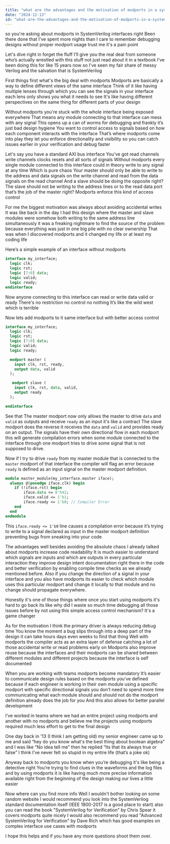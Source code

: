 ```yaml
---
title: "what are the advantages and the motivation of modports in a systemverilog interf?"
date: "2024-12-13"
id: "what-are-the-advantages-and-the-motivation-of-modports-in-a-systemverilog-interf"
---
```


so you're asking about modports in SystemVerilog interfaces right Been there done that I've spent more nights than I care to remember debugging designs without proper modport usage trust me it's a pain point

Let's dive right in forget the fluff I’ll give you the real deal from someone who’s actually wrestled with this stuff not just read about it in a textbook I’ve been doing this for like 15 years now so I’ve seen my fair share of messy Verilog and the salvation that is SystemVerilog

First things first what's the big deal with modports Modports are basically a way to define different views of the same interface Think of it like having multiple lenses through which you can see the signals in your interface each lens only shows you what it needs to see It's like having different perspectives on the same thing for different parts of your design

Without modports you're stuck with the whole interface being exposed everywhere That means any module connecting to that interface can mess with any signal This opens up a can of worms for debugging and frankly it’s just bad design hygiene You want to control access to signals based on how each component interacts with the interface That’s where modports come into play they let you enforce directionality and visibility so you can catch issues earlier in your verification and debug faster

Let's say you have a standard AXI bus interface You’ve got read channels write channels clocks resets and all sorts of signals Without modports every single module connected to this interface could in theory write to any signal at any time Which is pure chaos Your master should only be able to write to the address and data signals on the write channel and read from the data signals on the read channel And a slave should be doing the opposite right? The slave should not be writing to the address lines or to the read data port that’s the job of the master right? Modports enforce this kind of access control

For me the biggest motivation was always about avoiding accidental writes It was like back in the day I had this design where the master and slave modules were somehow both writing to the same address line simultaneously it was a freaking nightmare to find the source of the problem because everything was just in one big pile with no clear ownership That was when I discovered modports and it changed my life or at least my coding life

Here’s a simple example of an interface without modports

```systemverilog
interface my_interface;
  logic clk;
  logic rst;
  logic [7:0] data;
  logic valid;
  logic ready;
endinterface
```

Now anyone connecting to this interface can read or write data valid or ready There's no restriction no control no nothing It’s like the wild west which is terrible

Now lets add modports to it same interface but with better access control

```systemverilog
interface my_interface;
  logic clk;
  logic rst;
  logic [7:0] data;
  logic valid;
  logic ready;

  modport master (
    input clk, rst, ready,
    output data, valid
  );

   modport slave (
    input clk, rst, data, valid,
    output ready
  );

endinterface
```

See that The master modport now only allows the master to drive `data` and `valid` as outputs and receive `ready` as an input it's like a contract The slave modport does the reverse it receives the `data` and `valid` and provides ready on an output. The signals have their own directional flow in each modport this will generate compilation errors when some module connected to the interface through one modport tries to drive some signal that is not supposed to drive.

Now if I try to drive `ready` from my master module that is connected to the `master` modport of that interface the compiler will flag an error because `ready` is defined as an input signal on the master modport definition.

```systemverilog
module master_module(my_interface.master iface);
  always @(posedge iface.clk) begin
    if (!iface.rst) begin
        iface.data <= 8'h42;
        iface.valid <= 1'b1;
        iface.ready <= 1'b0; // Compiler Error
    end
  end
endmodule
```
This `iface.ready <= 1'b0` line causes a compilation error because it’s trying to write to a signal declared as input in the master modport definition preventing bugs from sneaking into your code

The advantages well besides avoiding the absolute chaos I already talked about modports increase code readability It is much easier to understand which signals are inputs and which are outputs in every particular interaction they improve design intent documentation right there in the code and better verification by enabling compile time checks as we already mentioned before. Also if you change the direction of a signal in your interface and you also have modports its easier to check which module uses this particular modport and change it locally to that module and no change should propagate everywhere.

Honestly it's one of those things where once you start using modports it's hard to go back its like why did I waste so much time debugging all those issues before by not using this simple access control mechanism? It's a game changer

As for the motivation I think the primary driver is always reducing debug time You know the moment a bug slips through into a deep part of the design it can take hours days even weeks to find that thing Well with modports the compiler acts as an extra layer of defense catching a lot of those accidental write or read problems early on Modports also improve reuse because the interfaces and their modports can be shared between different modules and different projects because the interface is self documented

When you are working with teams modports become mandatory It’s easier to communicate design rules based on the modports you’ve defined because if each engineer is working in their own module using a specific modport with specific directional signals you don’t need to spend more time communicating what each module should and should not do the modport definition already does the job for you And this also allows for better parallel development

I’ve worked in teams where we had an entire project using modports and another with no modports and believe me the projects using modports required much less effort to get to the final design

One day back in '13 (I think I am getting old) my senior engineer came up to me and said “hey do you know what's the best thing about boolean algebra” and I was like “No idea tell me” then he replied “Its that its always true or false” I think I’ve never felt so stupid in my entire life (that’s a joke ok)

Anyway back to modports you know when you’re debugging it's like being a detective right You’re trying to find clues in the waveforms and the log files and by using modports it is like having much more precise information available right from the beginning of the design making our lives a little easier

Now where can you find more info Well I wouldn't bother looking on some random website I would recommend you look into the SystemVerilog standard documentation itself (IEEE 1800-2017 is a good place to start) also you can read the book "SystemVerilog for Verification" by Chris Spear it covers modports quite nicely I would also recommend you read "Advanced SystemVerilog for Verification" by Dave Rich which has good examples on complex interface use cases with modports

I hope this helps and if you have any more questions shoot them over.
